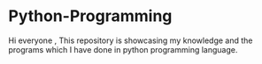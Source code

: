 # Python-Programming
Hi everyone , This repository is showcasing my knowledge and the programs which I have done in python programming language.
